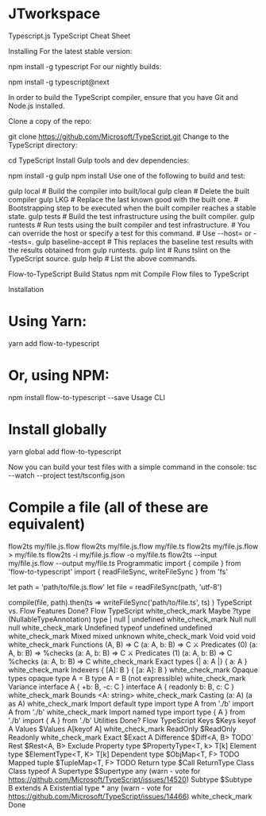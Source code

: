 # JTworkspace
Typescript.js
TypeScript Cheat Sheet

Installing
For the latest stable version:

npm install -g typescript
For our nightly builds:

npm install -g typescript@next

In order to build the TypeScript compiler, ensure that you have Git and Node.js installed.

Clone a copy of the repo:

git clone https://github.com/Microsoft/TypeScript.git
Change to the TypeScript directory:

cd TypeScript
Install Gulp tools and dev dependencies:

npm install -g gulp
npm install
Use one of the following to build and test:

gulp local            # Build the compiler into built/local
gulp clean            # Delete the built compiler
gulp LKG              # Replace the last known good with the built one.
                      # Bootstrapping step to be executed when the built compiler reaches a stable state.
gulp tests            # Build the test infrastructure using the built compiler.
gulp runtests         # Run tests using the built compiler and test infrastructure.
                      # You can override the host or specify a test for this command.
                      # Use --host=<hostName> or --tests=<testPath>.
gulp baseline-accept  # This replaces the baseline test results with the results obtained from gulp runtests.
gulp lint             # Runs tslint on the TypeScript source.
gulp help             # List the above commands.

Flow-to-TypeScript Build Status npm mit
Compile Flow files to TypeScript

Installation
# Using Yarn:
yarn add flow-to-typescript

# Or, using NPM:
 npm install flow-to-typescript --save
Usage
CLI
# Install globally
 yarn global add flow-to-typescript

Now you can build your test files with a simple command in the console:
 tsc --watch --project test/tsconfig.json

# Compile a file (all of these are equivalent)
flow2ts my/file.js.flow
flow2ts my/file.js.flow my/file.ts
flow2ts my/file.js.flow > my/file.ts
flow2ts -i my/file.js.flow -o my/file.ts
flow2ts --input my/file.js.flow --output my/file.ts
Programmatic
import { compile } from 'flow-to-typescript'
import { readFileSync, writeFileSync } from 'fs'

let path = 'path/to/file.js.flow'
let file = readFileSync(path, 'utf-8')

compile(file, path).then(ts =>
  writeFileSync('path/to/file.ts', ts)
)
TypeScript vs. Flow
Features
Done?		Flow	TypeScript
white_check_mark	Maybe	?type (NullableTypeAnnotation)	type | null | undefined
white_check_mark	Null	null	null
white_check_mark	Undefined	typeof undefined	undefined
white_check_mark	Mixed	mixed	unknown
white_check_mark	Void	void	void
white_check_mark	Functions	(A, B) => C	(a: A, b: B) => C
⚔	Predicates (0)	(a: A, b: B) => %checks	(a: A, b: B) => C
⚔	Predicates (1)	(a: A, b: B) => C %checks	(a: A, b: B) => C
white_check_mark	Exact types	{| a: A |}	{ a: A }
white_check_mark	Indexers	{ [A]: B }	{ [a: A]: B }
white_check_mark	Opaque types	opaque type A = B	type A = B (not expressible)
white_check_mark	Variance	interface A { +b: B, -c: C }	interface A { readonly b: B, c: C }
white_check_mark	Bounds	<A: string>	<A extends string>
white_check_mark	Casting	(a: A)	(a as A)
white_check_mark	Import default type	import type A from './b'	import A from './b'
white_check_mark	Import named type	import type { A } from './b'	import { A } from './b'
Utilities
Done?		Flow	TypeScript
Keys	$Keys<A>	keyof A
Values	$Values<A>	A[keyof A]
white_check_mark	ReadOnly	$ReadOnly<A>	Readonly<A>
white_check_mark	Exact	$Exact<A>	A
Difference	$Diff<A, B>	TODO`
Rest	$Rest<A, B>	Exclude
Property type	$PropertyType<T, k>	T[k]
Element type	$ElementType<T, K>	T[k]
Dependent type	$ObjMap<T, F>	TODO
Mapped tuple	$TupleMap<T, F>	TODO
Return type	$Call<F>	ReturnType
Class	Class<A>	typeof A
Supertype	$Supertype<A>	any (warn - vote for https://github.com/Microsoft/TypeScript/issues/14520)
Subtype	$Subtype<A>	B extends A
Existential type	*	any (warn - vote for https://github.com/Microsoft/TypeScript/issues/14466)
white_check_mark Done
